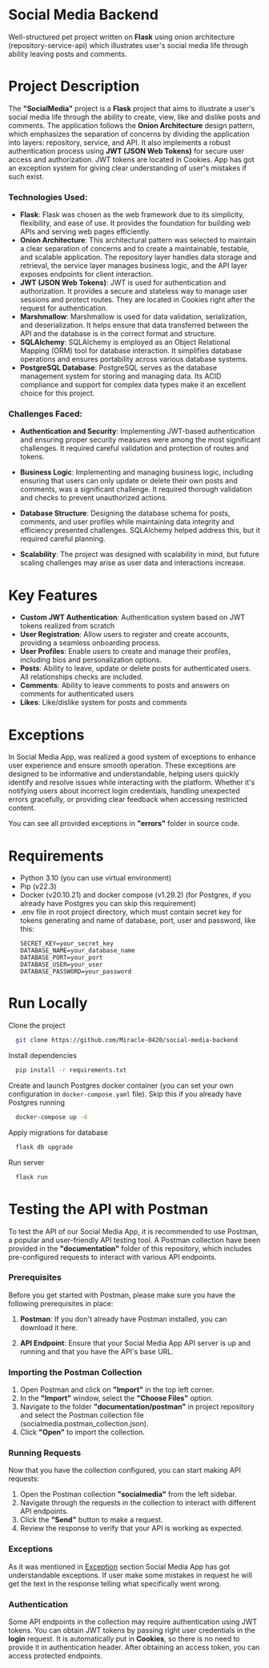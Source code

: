# Social Media Backend

Well-structured pet project written on **Flask** using onion architecture (repository-service-api) which illustrates user's social media life through ability leaving posts and comments.

# Project Description

The **"SocialMedia"** project is a **Flask** project that aims to illustrate a user's social media life through the ability to create, view, like and dislike posts and comments.
The application follows the **Onion Architecture** design pattern, which emphasizes the separation of concerns by dividing the application into layers: repository, service, and API.
It also implements a robust authentication process using **JWT (JSON Web Tokens)** for secure user access and authorization.
JWT tokens are located in Cookies.
App has got an exception system for giving clear understanding of user's mistakes if such exist.

### **Technologies Used**:

- **Flask**: Flask was chosen as the web framework due to its simplicity, flexibility, and ease of use. It provides the foundation for building web APIs and serving web pages efficiently.
- **Onion Architecture**: This architectural pattern was selected to maintain a clear separation of concerns and to create a maintainable, testable, and scalable application. The repository layer handles data storage and retrieval, the service layer manages business logic, and the API layer exposes endpoints for client interaction.
- **JWT (JSON Web Tokens)**: JWT is used for authentication and authorization. It provides a secure and stateless way to manage user sessions and protect routes. They are located in Cookies right after the request for authentication.
- **Marshmallow**: Marshmallow is used for data validation, serialization, and deserialization. It helps ensure that data transferred between the API and the database is in the correct format and structure.
- **SQLAlchemy**: SQLAlchemy is employed as an Object Relational Mapping (ORM) tool for database interaction. It simplifies database operations and ensures portability across various database systems.
- **PostgreSQL Database**: PostgreSQL serves as the database management system for storing and managing data. Its ACID compliance and support for complex data types make it an excellent choice for this project.

### **Challenges Faced**:

- **Authentication and Security**: Implementing JWT-based authentication and ensuring proper security measures were among the most significant challenges. It required careful validation and protection of routes and tokens.
- **Business Logic**: Implementing and managing business logic, including ensuring that users can only update or delete their own posts and comments, was a significant challenge. It required thorough validation and checks to prevent unauthorized actions.
- **Database Structure**: Designing the database schema for posts, comments, and user profiles while maintaining data integrity and efficiency presented challenges. SQLAlchemy helped address this, but it required careful planning.

- **Scalability**: The project was designed with scalability in mind, but future scaling challenges may arise as user data and interactions increase.

# Key Features

- **Custom JWT Authentication**: Authentication system based on JWT tokens realized from scratch
- **User Registration**: Allow users to register and create accounts, providing a seamless onboarding process.
- **User Profiles**: Enable users to create and manage their profiles, including bios and personalization options.
- **Posts**: Ability to leave, update or delete posts for authenticated users. All relationships checks are included.
- **Comments**: Ability to leave comments to posts and answers on comments for authenticated users
- **Likes**: Like/dislike system for posts and comments

# Exceptions

In Social Media App, was realized a good system of exceptions to enhance user experience and ensure smooth operation.
These exceptions are designed to be informative and understandable, helping users quickly identify and resolve issues while interacting with the platform.
Whether it's notifying users about incorrect login credentials, handling unexpected errors gracefully, or providing clear feedback when accessing restricted content.

You can see all provided exceptions in **"errors"** folder in source code.

# Requirements

- Python 3.10 (you can use virtual environment)
- Pip (v22.3)
- Docker (v20.10.21) and docker compose (v1.29.2) (for Postgres, if you already have Postgres you can skip this requirement)
- .env file in root project directory, which must contain secret key for tokens generating and name of database, port, user and password, like this:
  ```
  SECRET_KEY=your_secret_key
  DATABASE_NAME=your_database_name
  DATABASE_PORT=your_port
  DATABASE_USER=your_user
  DATABASE_PASSWORD=your_password
  ```

# Run Locally

Clone the project

```bash
  git clone https://github.com/Miracle-0420/social-media-backend
```

Install dependencies

```bash
  pip install -r requirements.txt
```

Create and launch Postgres docker container (you can set your own configuration in `docker-compose.yaml` file).
Skip this if you already have Postgres running

```bash
  docker-compose up -d
```

Apply migrations for database

```bash
  flask db upgrade
```

Run server

```bash
  flask run
```

# Testing the API with Postman

To test the API of our Social Media App, it is recommended to use Postman, a popular and user-friendly API testing tool.
A Postman collection have been provided in the **"documentation"** folder of this repository, which includes pre-configured requests to interact with various API endpoints.

### Prerequisites

Before you get started with Postman, please make sure you have the following prerequisites in place:

1. **Postman**: If you don't already have Postman installed, you can download it here.

2. **API Endpoint**: Ensure that your Social Media App API server is up and running and that you have the API's base URL.

### Importing the Postman Collection

1. Open Postman and click on **"Import"** in the top left corner.
2. In the **"Import"** window, select the **"Choose Files"** option.
3. Navigate to the folder **"documentation/postman"** in project repository and select the Postman collection file (socialmedia.postman_collection.json).
4. Click **"Open"** to import the collection.

### Running Requests

Now that you have the collection configured, you can start making API requests:

1. Open the Postman collection **"socialmedia"** from the left sidebar.
2. Navigate through the requests in the collection to interact with different API endpoints.
3. Click the **"Send"** button to make a request.
4. Review the response to verify that your API is working as expected.

### Exceptions

As it was mentioned in [Exception](#Exceptions) section Social Media App has got understandable exceptions.
If user make some mistakes in request he will get the text in the response telling what specifically went wrong.

### Authentication

Some API endpoints in the collection may require authentication using JWT tokens.
You can obtain JWT tokens by passing right user credentials in the **login** request.
It is automatically put in **Cookies**, so there is no need to provide it in authentication header.
After obtaining an access token, you can access protected endpoints.
